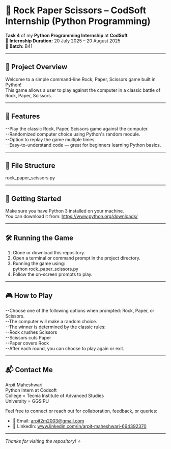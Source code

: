 # 📝 Rock Paper Scissors – CodSoft Internship (Python Programming)

**Task 4** of my **Python Programming Internship** at **CodSoft**  
📅 **Internship Duration:** 20 July 2025 – 20 August 2025  
🔢 **Batch:** B41

---

## 🚀 Project Overview

Welcome to a simple command-line Rock, Paper, Scissors game built in Python!  
This game allows a user to play against the computer in a classic battle of Rock, Paper, Scissors.  

---

## 🧾 Features

--Play the classic Rock, Paper, Scissors game against the computer.  
--Randomized computer choice using Python's random module.  
--Option to replay the game multiple times.  
--Easy-to-understand code — great for beginners learning Python basics.  

---

## 📂 File Structure

rock_paper_scissors.py  

---

## 🚀 Getting Started

Make sure you have Python 3 installed on your machine.  
You can download it from: https://www.python.org/downloads/  

---

## 🛠 Running the Game

1. Clone or download this repository.   
2. Open a terminal or command prompt in the project directory.   
3. Running the game using:   
   python rock_paper_scissors.py   
4. Follow the on-screen prompts to play.   

---

## 🎮 How to Play

--Choose one of the following options when prompted: Rock, Paper, or Scissors.   
--The computer will make a random choice.  
--The winner is determined by the classic rules:  
--Rock crushes Scissors  
--Scissors cuts Paper  
--Paper covers Rock   
--After each round, you can choose to play again or exit.   

---

## 📬 Contact Me

Arpit Maheshwari      
Python Intern at Codsoft       
College = Tecnia Institute of Advanced Studies     
University = GGSIPU    

Feel free to connect or reach out for collaboration, feedback, or queries:

- 📧 Email: arpit2m2003@gmail.com   
- 💼 LinkedIn: www.linkedin.com/in/arpit-maheshwari-664392370 

---

_Thanks for visiting the repository! ⭐_






